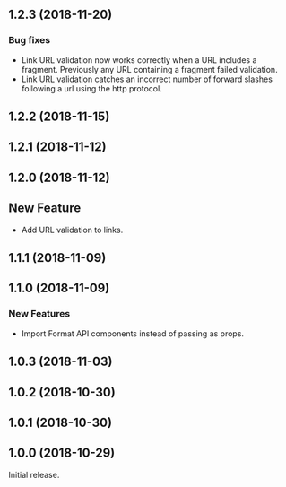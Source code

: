 ## 1.2.3 (2018-11-20)

### Bug fixes

- Link URL validation now works correctly when a URL includes a fragment. Previously any URL containing a fragment failed validation.
- Link URL validation catches an incorrect number of forward slashes following a url using the http protocol.

## 1.2.2 (2018-11-15)

## 1.2.1 (2018-11-12)

## 1.2.0 (2018-11-12)

## New Feature

- Add URL validation to links.

## 1.1.1 (2018-11-09)

## 1.1.0 (2018-11-09)

### New Features

- Import Format API components instead of passing as props.

## 1.0.3 (2018-11-03)

## 1.0.2 (2018-10-30)

## 1.0.1 (2018-10-30)

## 1.0.0 (2018-10-29)

Initial release.
